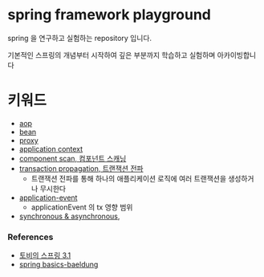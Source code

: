 # spring framework playground

spring 을 연구하고 실험하는 repository 입니다.

기본적인 스프링의 개념부터 시작하여 깊은 부분까지 학습하고 실험하며 아카이빙합니다


# 키워드

- [aop](#)
- [bean](#)
- [proxy](#)
- [application context](#)
- [component scan, 컴포넌트 스캐닝](https://github.com/my-research/spring-framework/tree/master/component-scan)
- [transaction propagation, 트랜잭션 전파](https://github.com/my-research/spring-framework/tree/master/transaction-propagation)
  - 트랜잭션 전파를 통해 하나의 애플리케이션 로직에 여러 트랜잭션을 생성하거나 무시한다
- [application-event](#)
  - applicationEvent 의 tx 영향 범위
- [synchronous & asynchronous](#),

### References

- [토비의 스프링 3.1](http://www.yes24.com/Product/Goods/7516911)
- [spring basics-baeldung](https://www.baeldung.com/category/spring-boot/tag/boot-basics)
